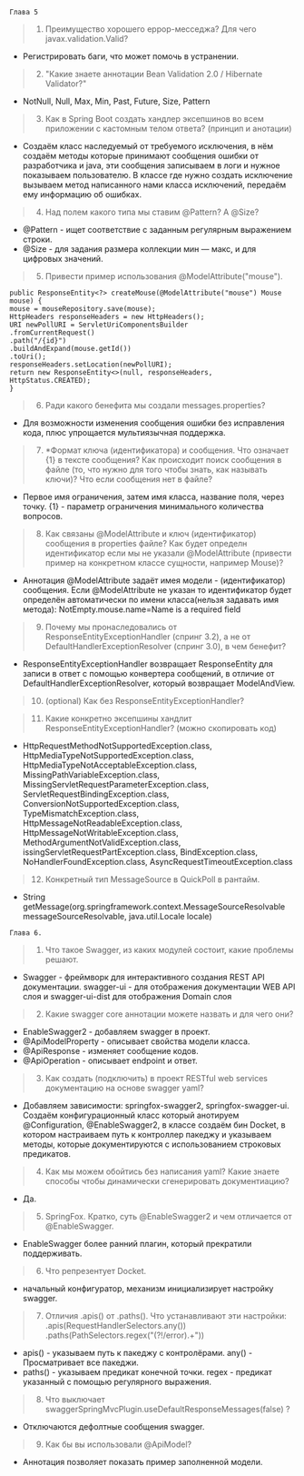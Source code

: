 `Глава 5`
> 1. Преимущество хорошего еррор-месседжа? Для чего javax.validation.Valid?

* Регистрировать баги, что может помочь в устранении.

> 2. "Какие знаете аннотации Bean Validation 2.0 / Hibernate Validator?"

* NotNull, Null, Max, Min, Past, Future, Size, Pattern

> 3. Как в Spring Boot создать хандлер эксепшинов во всем приложении с кастомным телом ответа? (принцип и анотации)

* Создаём класс наследуемый от требуемого исключения, в нём создаём методы которые принимают сообщения ошибки от
  разработчика и java, эти сообщения записываем в логи и нужное показываем пользователю. В классе где нужно создать
  исключение вызываем метод написанного нами класса исключений, передаём ему информацию об ошибках.

> 4. Над полем какого типа мы ставим @Pattern? А @Size?

* @Pattern - ищет соответствие с заданным регулярным выражением строки.
* @Size - для задания размера коллекции мин — макс, и для цифровых значений.

> 5. Привести пример использования @ModelAttribute("mouse").


```@RequestMapping(value = "/mice")
public ResponseEntity<?> createMouse(@ModelAttribute("mouse") Mouse mouse) {
mouse = mouseRepository.save(mouse);
HttpHeaders responseHeaders = new HttpHeaders();
URI newPollURI = ServletUriComponentsBuilder
.fromCurrentRequest()
.path("/{id}")
.buildAndExpand(mouse.getId())
.toUri();
responseHeaders.setLocation(newPollURI);
return new ResponseEntity<>(null, responseHeaders, HttpStatus.CREATED);
}
```

> 6. Ради какого бенефита мы создали messages.properties?

* Для возможности изменения сообщения ошибки без исправления кода, плюс упрощается мультиязычная поддержка.

> 7. *Формат ключа (идентификатора) и сообщения. Что означает {1} в тексте сообщения? Как происходит поиск сообщения в файле (то, что нужно для того чтобы знать, как называть ключи)? Что если сообщения нет в файле?

* Первое имя ограничения, затем имя класса, название поля, через точку. {1} - параметр ограничения минимального
  количества вопросов.

> 8. Как связаны @ModelAttribute и ключ (идентификатор) сообщения в properties файле? Как будет определн идентификатор если мы не указали @ModelAttribute (привести пример на конкретном классе сущности, например Mouse)?

* Аннотация @ModelAttribute задаёт имея модели - (идентификатор) сообщения. Если @ModelAttribute не указан то
  идентификатор будет определён автоматически по имени класса(нельзя задавать имя метода):
  NotEmpty.mouse.name=Name is a required field

> 9. Почему мы пронаследовались от ResponseEntityExceptionHandler (спринг 3.2), а не от DefaultHandlerExceptionResolver (спринг 3.0), в чем бенефит?

* ResponseEntityExceptionHandler возвращает ResponseEntity для записи в ответ с помощью конвертера сообщений, в отличие
  от DefaultHandlerExceptionResolver, который возвращает ModelAndView.

> 10. (optional) Как без ResponseEntityExceptionHandler?



> 11. Какие конкретно эксепшины хандлит ResponseEntityExceptionHandler? (можно скопировать код)

* HttpRequestMethodNotSupportedException.class, HttpMediaTypeNotSupportedException.class,
  HttpMediaTypeNotAcceptableException.class, MissingPathVariableException.class, MissingServletRequestParameterException.class,
  ServletRequestBindingException.class, ConversionNotSupportedException.class, TypeMismatchException.class,
  HttpMessageNotReadableException.class, HttpMessageNotWritableException.class, MethodArgumentNotValidException.class,
  issingServletRequestPartException.class, BindException.class, NoHandlerFoundException.class, AsyncRequestTimeoutException.class

> 12. Конкретный тип MessageSource в QuickPoll в рантайм.

*  String getMessage(org.springframework.context.MessageSourceResolvable messageSourceResolvable,
   java.util.Locale locale)

`Глава 6.`

> 1. Что такое Swagger, из каких модулей состоит, какие проблемы решают.

* Swagger - фреймворк для интерактивного создания REST API документации. swagger-ui - для отображения документации
  WEB API слоя и swagger-ui-dist для отображения Domain слоя

> 2. Какие swagger core аннотации можете назвать и для чего они?

* EnableSwagger2 - добавляем swagger в проект.
* @ApiModelProperty - описывает свойства модели класса.
* @ApiResponse - изменяет сообщение кодов.
* @ApiOperation - описывает endpoint и ответ.
 
> 3. Как создать (подключить) в проект RESTful web services документацию на основе swagger yaml?

* Добавляем зависимости: springfox-swagger2, springfox-swagger-ui. Создаём конфигурационный класс который анотируем
  @Configuration, @EnableSwagger2, в классе создаём бин Docket, в котором настраиваем путь к контроллер пакеджу и 
  указываем методы, которые документируются с использованием строковых предикатов.

> 4. Как мы можем обойтись без написания yaml? Какие знаете способы чтобы динамически сгенерировать документиацию?

* Да.

> 5. SpringFox. Кратко, суть @EnableSwagger2 и чем отличается от @EnableSwagger.

* EnableSwagger более ранний плагин, который прекратили поддерживать.

> 6. Что репрезентует Docket.

* начальный конфигуратор, механизм инициализирует настройку swagger. 

> 7. Отличия .apis() от .paths(). Что устанавливают эти настройки:
     .apis(RequestHandlerSelectors.any())
     .paths(PathSelectors.regex("(?!/error).+"))

* apis() - указываем путь к пакеджу с контролёрами. any() - Просматривает все пакеджи.
* paths() - указываем предикат конечной точки. regex - предикат указанный с помощью регулярного выражения.

> 8. Что выключает swaggerSpringMvcPlugin.useDefaultResponseMessages(false) ?

* Отключаются дефолтные сообщения swagger.

> 9. Как бы вы использовали @ApiModel?

*  Аннотация позволяет показать пример заполненной модели.